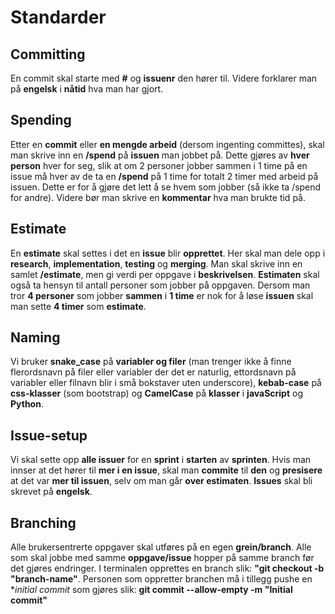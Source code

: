 Standarder
==========

Committing
----------

En commit skal starte med **#** og **issuenr** den hører til. Videre forklarer man på **engelsk** i **nåtid** hva man har gjort.

Spending
--------

Etter en **commit** eller **en mengde arbeid** (dersom ingenting committes), skal man skrive inn en **/spend** på **issuen** man jobbet på. Dette gjøres av **hver person** hver for seg, slik at om 2 personer jobber sammen i 1 time på en issue må hver av de ta en **/spend** på 1 time for totalt 2 timer med arbeid på issuen. Dette er for å gjøre det lett å se hvem som jobber (så ikke ta /spend for andre). Videre bør man skrive en **kommentar** hva man brukte tid på.

Estimate
--------

En **estimate** skal settes i det en **issue** blir **opprettet**. Her skal man dele opp i **research**, **implementation**, **testing** og **merging**. Man skal skrive inn en samlet **/estimate**, men gi verdi per oppgave i **beskrivelsen**. **Estimaten** skal også ta hensyn til antall personer som jobber på oppgaven. Dersom man tror **4 personer** som jobber **sammen** i **1 time** er nok for å løse **issuen** skal man sette **4 timer** som **estimate**.

Naming
------

Vi bruker **snake_case** på **variabler og filer** (man trenger ikke å finne flerordsnavn på filer eller variabler der det er naturlig, ettordsnavn på variabler eller filnavn blir i små bokstaver uten underscore), **kebab-case** på **css-klasser** (som bootstrap) og **CamelCase** på **klasser** i **javaScript** og **Python**. 

Issue-setup
-----------

Vi skal sette opp **alle issuer** for en **sprint** i **starten** av **sprinten**. Hvis man innser at det hører til **mer i en issue**, skal man **commite** til **den** og **presisere** at det var **mer til issuen**, selv om man går **over estimaten**. **Issues** skal bli skrevet på **engelsk**.

Branching
-----------

Alle brukersentrerte oppgaver skal utføres på en egen **grein/branch**. Alle som skal jobbe med samme **oppgave/issue** hopper på samme branch før det gjøres endringer. I terminalen opprettes en branch slik: **"git checkout -b "branch-name"**. Personen som oppretter branchen må i tillegg pushe en **initial commit* som gjøres slik: **git commit --allow-empty -m "Initial commit"**
